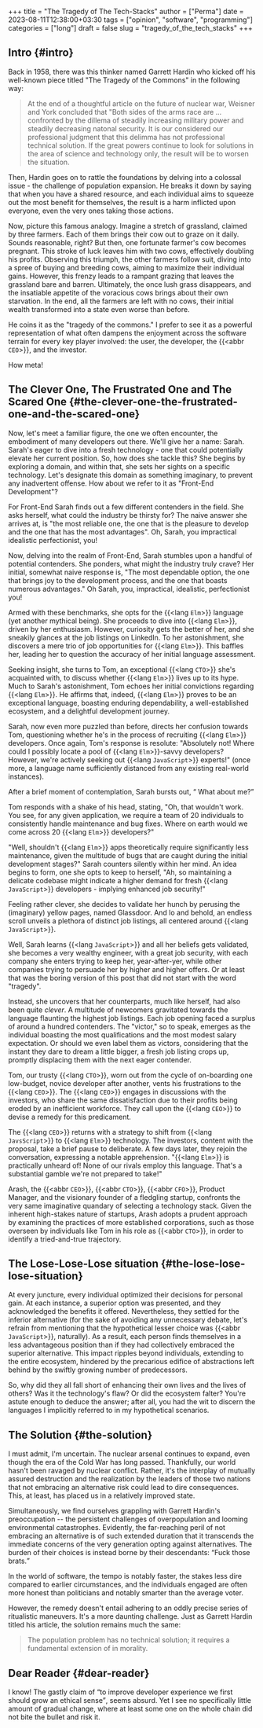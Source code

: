 +++
title = "The Tragedy of The Tech-Stacks"
author = ["Perma"]
date = 2023-08-11T12:38:00+03:30
tags = ["opinion", "software", "programming"]
categories = ["long"]
draft = false
slug = "tragedy_of_the_tech_stacks"
+++

## Intro {#intro}

Back in 1958, there was this thinker named <span class="person p-name">Garrett Hardin</span> who kicked off his well-known piece titled "The Tragedy of the Commons" in the following way:

> At the end of a thoughtful article on the future of nuclear war, Weisner and York concluded that "Both sides of the arms race are ... confronted by the dillema of steadily increasing military power and steadily decreasing natonal security. It is our considered our professional judgment that this delimma has not professional technical solution. If the great powers continue to look for solutions in the area of science and technology only, the result will be to worsen the situation.

Then, <span class="person p-name">Hardin</span> goes on to rattle the foundations by delving into a colossal issue - the challenge of population expansion. He breaks it down by saying that when you have a shared resource, and each individual aims to squeeze out the most benefit for themselves, the result is a harm inflicted upon everyone, even the very ones taking those actions.

Now, picture this famous analogy. Imagine a stretch of grassland, claimed by three farmers. Each of them brings their cow out to graze on it daily. Sounds reasonable, right? But then, one fortunate farmer's cow becomes pregnant. This stroke of luck leaves him with two cows, effectively doubling his profits. Observing this triumph, the other farmers follow suit, diving into a spree of buying and breeding cows, aiming to maximize their individual gains. However, this frenzy leads to a rampant grazing that leaves the grassland bare and barren. Ultimately, the once lush grass disappears, and the insatiable appetite of the voracious cows brings about their own starvation. In the end, all the farmers are left with no cows, their initial wealth transformed into a state even worse than before.

He coins it as the "tragedy of the commons." I prefer to see it as a powerful representation of what often dampens the enjoyment across the software terrain for every key player involved: the user, the developer, the {{<abbr `CEO`>}}, and the investor.

How meta!

## The Clever One, The Frustrated One and The Scared One {#the-clever-one-the-frustrated-one-and-the-scared-one}

Now, let's meet a familiar figure, the one we often encounter, the embodiment of many developers out there. We'll give her a name: Sarah. Sarah's eager to dive into a fresh technology - one that could potentially elevate her current position. So, how does she tackle this? She begins by exploring a domain, and within that, she sets her sights on a specific technology. Let's designate this domain as something imaginary, to prevent any inadvertent offense. How about we refer to it as "Front-End Development"?

For Front-End Sarah finds out a few different contenders in the field. She asks herself, what could the industry be thirsty for? The naive answer she arrives at, is "the most reliable one, the one that is the pleasure to develop and the one that has the most advantages". Oh, Sarah, you impractical idealistic perfectionist, you!

Now, delving into the realm of Front-End, Sarah stumbles upon a handful of potential contenders. She ponders, what might the industry truly crave? Her initial, somewhat naive response is, "The most dependable option, the one that brings joy to the development process, and the one that boasts numerous advantages." Oh Sarah, you, impractical, idealistic, perfectionist you!

Armed with these benchmarks, she opts for the {{<lang `Elm`>}} language (yet another mythical being). She proceeds to dive into {{<lang `Elm`>}}, driven by her enthusiasm. However, curiosity gets the better of her, and she sneakily glances at the job listings on LinkedIn. To her astonishment, she discovers a mere trio of job opportunities for {{<lang `Elm`>}}. This baffles her, leading her to question the accuracy of her initial language assessment.

Seeking insight, she turns to Tom, an exceptional {{<lang `CTO`>}} she's acquainted with, to discuss whether {{<lang `Elm`>}} lives up to its hype. Much to Sarah's astonishment, Tom echoes her initial convictions regarding {{<lang `Elm`>}}. He affirms that, indeed, {{<lang `Elm`>}} proves to be an exceptional language, boasting enduring dependability, a well-established ecosystem, and a delightful development journey.

Sarah, now even more puzzled than before, directs her confusion towards Tom, questioning whether he's in the process of recruiting {{<lang `Elm`>}} developers. Once again, Tom's response is resolute: "Absolutely not! Where could I possibly locate a pool of {{<lang `Elm`>}}-savvy developers? However, we're actively seeking out {{<lang `JavaScript`>}} experts!" (once more, a language name sufficiently distanced from any existing real-world instances).

After a brief moment of contemplation, Sarah bursts out, <q cite="sarah"> What about me?</q>

Tom responds with a shake of his head, stating, "Oh, that wouldn't work. You see, for any given application, we require a team of 20 individuals to consistently handle maintenance and bug fixes. Where on earth would we come across 20 {{<lang `Elm`>}} developers?"

"Well, shouldn't {{<lang `Elm`>}} apps theoretically require significantly less maintenance, given the multitude of bugs that are caught during the initial development stages?" Sarah counters silently within her mind. An idea begins to form, one she opts to keep to herself, "Ah, so maintaining a delicate codebase might indicate a higher demand for fresh {{<lang `JavaScript`>}} developers - implying enhanced job security!"

Feeling rather clever, she decides to validate her hunch by perusing the (imaginary) yellow pages, named Glassdoor. And lo and behold, an endless scroll unveils a plethora of distinct job listings, all centered around {{<lang `JavaScript`>}}.

Well, Sarah learns {{<lang `JavaScript`>}} and all her beliefs gets validated, she becomes a very wealthy engineer, with a great job security, with each company she enters trying to keep her, year-after-yer, while other companies trying to persuade her by higher and higher offers. Or at least that was the boring version of this post that did not start with the word "tragedy".

Instead, she uncovers that her counterparts, much like herself, had also been quite _clever_. A multitude of newcomers gravitated towards the language flaunting the highest job listings. Each job opening faced a surplus of around a hundred contenders. The "victor," so to speak, emerges as the individual boasting the most qualifications and the most modest salary expectation. Or should we even label them as victors, considering that the instant they dare to dream a little bigger, a fresh job listing crops up, promptly displacing them with the next eager contender.

Tom, our trusty {{<lang `CTO`>}}, worn out from the cycle of on-boarding one low-budget, novice developer after another, vents his frustrations to the {{<lang `CEO`>}}. The {{<lang `CEO`>}} engages in discussions with the investors, who share the same dissatisfaction due to their profits being eroded by an inefficient workforce. They call upon the {{<lang `CEO`>}} to devise a remedy for this predicament.

The {{<lang `CEO`>}} returns with a strategy to shift from {{<lang `JavsScript`>}} to {{<lang `Elm`>}} technology. The investors, content with the proposal, take a brief pause to deliberate. A few days later, they rejoin the conversation, expressing a notable apprehension. "{{<lang `Elm`>}} is practically unheard of! None of our rivals employ this language. That's a substantial gamble we're not prepared to take!"

Arash, the {{<abbr `CEO`>}}, {{<abbr `CTO`>}}, {{<abbr `CFO`>}}, Product Manager, and the visionary founder of a fledgling startup, confronts the very same imaginative quandary of selecting a technology stack. Given the inherent high-stakes nature of startups, Arash adopts a prudent approach by examining the practices of more established corporations, such as those overseen by individuals like Tom in his role as {{<abbr `CTO`>}}, in order to identify a tried-and-true trajectory.

## The Lose-Lose-Lose situation {#the-lose-lose-lose-situation}

At every juncture, every individual optimized their decisions for personal gain. At each instance, a superior option was presented, and they acknowledged the benefits it offered. Nevertheless, they settled for the inferior alternative (for the sake of avoiding any unnecessary debate, let's refrain from mentioning that the hypothetical lesser choice was {{<abbr `JavaScript`>}}, naturally). As a result, each person finds themselves in a less advantageous position than if they had collectively embraced the superior alternative. This impact ripples beyond individuals, extending to the entire ecosystem, hindered by the precarious edifice of abstractions left behind by the swiftly growing number of predecessors.

So, why did they all fall short of enhancing their own lives and the lives of others? Was it the technology's flaw? Or did the ecosystem falter? You're astute enough to deduce the answer; after all, you had the wit to discern the languages I implicitly referred to in my hypothetical scenarios.

## The Solution {#the-solution}

I must admit, I'm uncertain. The nuclear arsenal continues to expand, even though the era of the Cold War has long passed. Thankfully, our world hasn't been ravaged by nuclear conflict. Rather, it's the interplay of mutually assured destruction and the realization by the leaders of those two nations that not embracing an alternative risk could lead to dire consequences. This, at least, has placed us in a relatively improved state.

Simultaneously, we find ourselves grappling with <span class="person p-name">Garrett Hardin</span>'s preoccupation -- the persistent challenges of overpopulation and looming environmental catastrophes. Evidently, the far-reaching peril of not embracing an alternative is of such extended duration that it transcends the immediate concerns of the very generation opting against alternatives. The burden of their choices is instead borne by their descendants: <q cite="Current Generation">Fuck those brats.</q>

In the world of software, the tempo is notably faster, the stakes less dire compared to earlier circumstances, and the individuals engaged are often more honest than politicians and notably smarter than the average voter.

However, the remedy doesn't entail adhering to an oddly precise series
of ritualistic maneuvers. It's a more daunting challenge. Just as
<span class="person p-name">Garrett Hardin</span> titled his article, the solution remains much the same:

> The population problem has no technical solution; it requires a fundamental extension of in morality.

## Dear Reader {#dear-reader}

I know! The gastly claim of <q cite="me">to improve developer experience we first should grow an ethical sense</q>, seems absurd. Yet I see no specifically little amount of gradual change, where at least some one on the whole chain did not bite the bullet and risk it.
